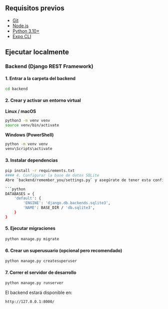 ## Requisitos previos
- [Git](https://git-scm.com/)
- [Node.js](https://nodejs.org/) 
- [Python 3.10+](https://www.python.org/downloads/)
- [Expo CLI](https://docs.expo.dev/)

## Ejecutar localmente

### Backend (Django REST Framework)

#### 1. Entrar a la carpeta del backend
```bash
cd backend
```
#### 2. Crear y activar un entorno virtual
**Linux / macOS**
```bash
python3 -m venv venv
source venv/bin/activate
```
**Windows (PowerShell)**
```bash
python -m venv venv
venv\Scripts\activate
```
#### 3. Instalar dependencias
```bash
pip install -r requirements.txt
#### 4. Configurar la base de datos SQLite
Abre `backend/remember_you/settings.py` y asegúrate de tener esta configuración:

```python
DATABASES = {
    'default': {
        'ENGINE': 'django.db.backends.sqlite3',
        'NAME': BASE_DIR / 'db.sqlite3',
    }
}
```

#### 5. Ejecutar migraciones
```bash
python manage.py migrate
```

#### 6. Crear un superusuario (opcional pero recomendado)
```bash
python manage.py createsuperuser
```

#### 7. Correr el servidor de desarrollo
```bash
python manage.py runserver
```

El backend estará disponible en:
```
http://127.0.0.1:8000/
```
